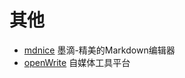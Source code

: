 # 其他

- [mdnice](https://www.mdnice.com/) 墨滴-精美的Markdown编辑器
- [openWrite](https://openwrite.cn/) 自媒体工具平台
